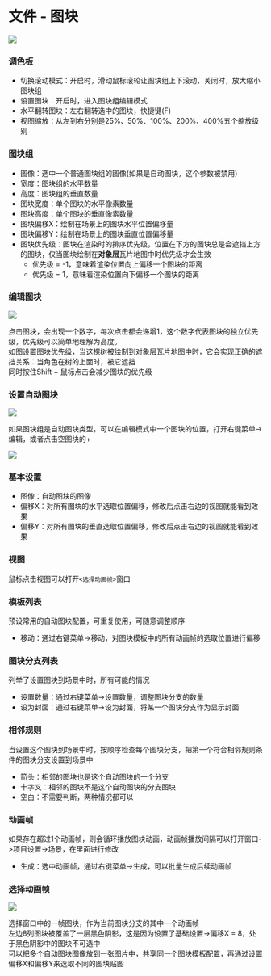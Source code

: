 # 文件 - 图块

![](img/file-tile-1.png)

### 调色板

- 切换滚动模式：开启时，滑动鼠标滚轮让图块组上下滚动，关闭时，放大缩小图块组
- 设置图块：开启时，进入图块组编辑模式
- 水平翻转图块：左右翻转选中的图块，快捷键(F)
- 视图缩放：从左到右分别是25%、50%、100%、200%、400%五个缩放级别

### 图块组

- 图像：选中一个普通图块组的图像(如果是自动图块，这个参数被禁用)
- 宽度：图块组的水平数量
- 高度：图块组的垂直数量
- 图块宽度：单个图块的水平像素数量
- 图块高度：单个图块的垂直像素数量
- 图块偏移X：绘制在场景上的图块水平位置偏移量
- 图块偏移Y：绘制在场景上的图块垂直位置偏移量
- 图块优先级：图块在渲染时的排序优先级，位置在下方的图块总是会遮挡上方的图块，仅当图块绘制在**对象层**瓦片地图中时优先级才会生效
  - 优先级 = -1，意味着渲染位置向上偏移一个图块的距离
  - 优先级 = 1，意味着渲染位置向下偏移一个图块的距离

### 编辑图块

![](img/file-tile-2.png)

点击图块，会出现一个数字，每次点击都会递增1，这个数字代表图块的独立优先级，优先级可以简单地理解为高度。  
如图设置图块优先级，当这棵树被绘制到对象层瓦片地图中时，它会实现正确的遮挡关系：当角色在树的上面时，被它遮挡  
同时按住Shift + 鼠标点击会减少图块的优先级

### 设置自动图块

![](img/file-tile-3.png)

如果图块组是自动图块类型，可以在编辑模式中一个图块的位置，打开右键菜单->编辑，或者点击空图块的+

![](img/file-tile-4.png)

### 基本设置

- 图像：自动图块的图像
- 偏移X：对所有图块的水平选取位置偏移，修改后点击右边的视图就能看到效果
- 偏移Y：对所有图块的垂直选取位置偏移，修改后点击右边的视图就能看到效果

### 视图

鼠标点击视图可以打开`<选择动画帧>`窗口

### 模板列表

预设常用的自动图块配置，可重复使用，可随意调整顺序

- 移动：通过右键菜单->移动，对图块模板中的所有动画帧的选取位置进行偏移

### 图块分支列表

列举了设置图块到场景中时，所有可能的情况

- 设置数量：通过右键菜单->设置数量，调整图块分支的数量
- 设为封面：通过右键菜单->设为封面，将某一个图块分支作为显示封面

### 相邻规则

当设置这个图块到场景中时，按顺序检查每个图块分支，把第一个符合相邻规则条件的图块分支设置到场景中

- 箭头：相邻的图块也是这个自动图块的一个分支
- 十字叉：相邻的图块不是这个自动图块的分支图块
- 空白：不需要判断，两种情况都可以

### 动画帧

如果存在超过1个动画帧，则会循环播放图块动画，动画帧播放间隔可以打开窗口->项目设置->场景，在里面进行修改

- 生成：选中动画帧，通过右键菜单->生成，可以批量生成后续动画帧

### 选择动画帧

![](img/file-tile-5.png)

选择窗口中的一帧图块，作为当前图块分支的其中一个动画帧  
左边8列图块被覆盖了一层黑色阴影，这是因为设置了基础设置->偏移X = 8，处于黑色阴影中的图块不可选中  
可以把多个自动图块图像放到一张图片中，共享同一个图块模板配置，再通过设置偏移X和偏移Y来选取不同的图块贴图
